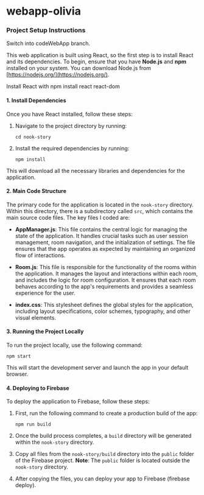 # webapp-olivia

### Project Setup Instructions

Switch into codeWebApp branch.

This web application is built using React, so the first step is to install React and its dependencies. To begin, ensure that you have **Node.js** and **npm** installed on your system. You can download Node.js from [https://nodejs.org/](https://nodejs.org/).

Install React with npm install react react-dom

#### 1. Install Dependencies
Once you have React installed, follow these steps:

1. Navigate to the project directory by running:
   ```
   cd nook-story
   ```

2. Install the required dependencies by running:
   ```
   npm install
   ```

This will download all the necessary libraries and dependencies for the application.

#### 2. Main Code Structure
The primary code for the application is located in the `nook-story` directory. Within this directory, there is a subdirectory called `src`, which contains the main source code files. The key files I coded are:

- **AppManager.js**: This file contains the central logic for managing the state of the application. It handles crucial tasks such as user session management, room navigation, and the initialization of settings. The file ensures that the app operates as expected by maintaining an organized flow of interactions.

- **Room.js**: This file is responsible for the functionality of the rooms within the application. It manages the layout and interactions within each room, and includes the logic for room configuration. It ensures that each room behaves according to the app's requirements and provides a seamless experience for the user.

- **index.css**: This stylesheet defines the global styles for the application, including layout specifications, color schemes, typography, and other visual elements.

#### 3. Running the Project Locally
To run the project locally, use the following command:

```
npm start
```

This will start the development server and launch the app in your default browser.

#### 4. Deploying to Firebase
To deploy the application to Firebase, follow these steps:

1. First, run the following command to create a production build of the app:

   ```
   npm run build
   ```

2. Once the build process completes, a `build` directory will be generated within the `nook-story` directory.

3. Copy all files from the `nook-story/build` directory into the `public` folder of the Firebase project. **Note**: The `public` folder is located outside the `nook-story` directory.

4. After copying the files, you can deploy your app to Firebase (firebase deploy).
